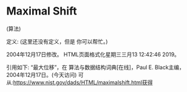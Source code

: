 # Maximal Shift


(算法)



定义:
(这里还没有定义，但是
你可以帮忙。)








2004年12月17日修改。
HTML页面格式化星期三三月13 12:42:46 2019。



引用如下:
“最大位移”，在
算法与数据结构词典[在线]，Paul E. Black主编，2004年12月17日。(今天访问)
可从:https://www.nist.gov/dads/HTML/maximalshift.html获得